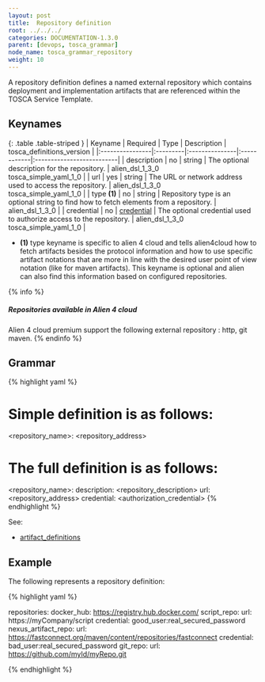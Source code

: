 ```yaml
---
layout: post
title:  Repository definition
root: ../../../
categories: DOCUMENTATION-1.3.0
parent: [devops, tosca_grammar]
node_name: tosca_grammar_repository
weight: 10
---
```


A repository definition defines a named external repository which contains deployment and implementation artifacts that are referenced within the TOSCA Service Template.

## Keynames

{: .table .table-striped }
| Keyname         | Required | Type           | Description | tosca_definitions_version |
|:----------------|:---------|:---------------|:------------|:--------------------------|
| description     | no       | string         | The optional description for the repository. | alien_dsl_1_3_0<br> tosca_simple_yaml_1_0 |
| url             | yes      | string         | The URL or network address used to access the repository. | alien_dsl_1_3_0<br> tosca_simple_yaml_1_0 |
| type __(1)__            | no       | string         | Repository type is an optional string to find how to fetch elements from a repository. | alien_dsl_1_3_0 |
| credential      | no       | [credential](#/documentation/1.3.0/devops_guide/normative_types/data_types.html)     | The optional credential used to authorize access to the repository. | alien_dsl_1_3_0<br> tosca_simple_yaml_1_0 |

* __(1)__ type keyname is specific to alien 4 cloud and tells alien4cloud how to fetch artifacts besides the protocol information and how to use specific artifact notations that are more in line with the desired user point of view notation (like for maven artifacts). This keyname is optional and alien can also find this information based on configured repositories.

{% info %}
<h5>Repositories available in Alien 4 cloud</h5>
Alien 4 cloud premium support the following external repository : http, git maven.
{% endinfo %}

## Grammar

{% highlight yaml %}
# Simple definition is as follows:
<repository_name>: <repository_address>

# The full definition is as follows:
<repository_name>:
  description: <repository_description>
  url: <repository_address>
  credential: <authorization_credential>
{% endhighlight %}

See:

- [artifact_definitions](#/documentation/1.3.0/devops_guide/tosca_grammar/artifact_definition.html)

## Example

The following represents a repository definition:

{% highlight yaml %}

repositories:
  docker_hub: https://registry.hub.docker.com/
  script_repo:
    url: https://myCompany/script
    credential: good_user:real_secured_password
  nexus_artifact_repo:
    url: https://fastconnect.org/maven/content/repositories/fastconnect
    credential: bad_user:real_secured_password
  git_repo:
    url: https://github.com/myId/myRepo.git

{% endhighlight %}

